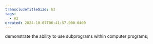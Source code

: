 ```yaml
---
transcludeTitleSize: h3
tags:
  - A3
created: 2024-10-07T06:41:57.000-0400
---
```

demonstrate the ability to use subprograms within computer programs;